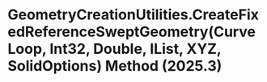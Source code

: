 # GeometryCreationUtilities.CreateFixedReferenceSweptGeometry(CurveLoop, Int32, Double, IList<CurveLoop>, XYZ, SolidOptions) Method (2025.3)

﻿